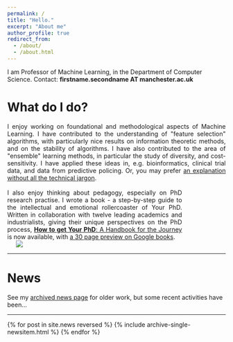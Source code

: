 ```yaml
---
permalink: /
title: "Hello."
excerpt: "About me"
author_profile: true
redirect_from: 
  - /about/
  - /about.html
---
```


I am Professor of Machine Learning, in the Department of Computer Science.
Contact: <b>firstname.secondname AT manchester.ac.uk</b>

What do I do?
======
<div style="text-align: justify;">
I enjoy working on foundational and methodological aspects of Machine Learning.
I have contributed to the understanding of "feature selection" algorithms, with particularly nice results on information theoretic methods, and on the stability of algorithms.
I have also contributed to the area of "ensemble" learning methods, in particular the study of diversity, and cost-sensitivity.
I have applied these ideas in, e.g. bioinformatics, clinical trial data, and data from predictive policing.
Or, you may prefer <a href="{{ base_path }}/nojargon">an explanation without all the technical jargon</a>.
</div><br>

<div style="width:80%;display:inline-block;vertical-align: top;text-align: justify;">I also enjoy thinking about pedagogy, especially on PhD research practise.  I wrote a book - a step-by-step guide to the intellectual and emotional rollercoaster of Your PhD. Written in collaboration with twelve leading academics and industrialists, giving their unique perspectives on the PhD process, <a href="https://www.amazon.co.uk/dp/0198866925/"><b>How to get Your PhD</b>: A Handbook for the Journey</a> is now available, with <a href="http://bit.ly/2ZXNc2y">a 30 page preview on Google books</a>. <a href="https://profgavinbrown.github.io/news/March2021-book/" rel="permalink"></a></div>
<div style="padding-left:20px;width:20%;display:inline-block; min-width:2.2cm; align: center;vertical-align: middle;"> <img src="https://cdn.waterstones.com/bookjackets/large/9780/1988/9780198866923.jpg" style="" /></div><hr />


News
======
See my <a href="{{ base_path }}/newsarchive">archived news page</a> for older work, but some recent activities have been...

<hr>

{% for post in site.news reversed %}
  {% include archive-single-newsitem.html %}
{% endfor %}






